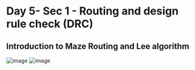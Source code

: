 # Day 5- Sec 1 - Routing and design rule check (DRC)

## Introduction to Maze Routing and Lee algorithm
![image](https://github.com/ankdesh/vsd-openlane/assets/15871819/b5f672ac-8015-43f5-8a31-979a892bc037)
![image](https://github.com/ankdesh/vsd-openlane/assets/15871819/d4da61ce-faeb-4a70-a646-66a1c82c3852)
